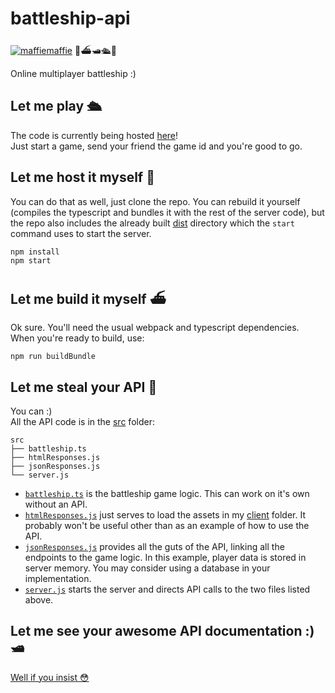 # battleship-api
[![maffiemaffie](https://circleci.com/gh/maffiemaffie/battleship-api.svg?style=shield)](https://app.circleci.com/pipelines/github/maffiemaffie/battleship-api) 🚢⛴️🛥️🛳️🚤  

Online multiplayer battleship :)

## Let me play 🛳️
The code is currently being hosted [here](https://battleship-api-37b96d1716ba.herokuapp.com)!  
Just start a game, send your friend the game id and you're good to go.

## Let me host it myself 🚢
You can do that as well, just clone the repo. You can rebuild it yourself (compiles the typescript and bundles it with the rest of the server code), but the repo also includes the already built [dist](/dist/) directory which the `start` command uses to start the server.
```bash
npm install
npm start
```

## Let me build it myself ⛴️
Ok sure. You'll need the usual webpack and typescript dependencies. When you're ready to build, use:
```
npm run buildBundle
```

## Let me steal your API 🚤
You can :)  
All the API code is in the [src](/src/) folder:
```
src
├── battleship.ts
├── htmlResponses.js
├── jsonResponses.js
└── server.js
```
- [`battleship.ts`](/src/battleship.ts) is the battleship game logic. This can work on it's own without an API.  
- [`htmlResponses.js`](/src/htmlResponses.js) just serves to load the assets in my [client](/client/) folder. It probably won't be useful other than as an example of how to use the API.
- [`jsonResponses.js`](/src/jsonResponses.js) provides all the guts of the API, linking all the endpoints to the game logic. In this example, player data is stored in server memory. You may consider using a database in your implementation.
- [`server.js`](/src/server.js) starts the server and directs API calls to the two files listed above.

## Let me see your awesome API documentation :) 🛥️
[Well if you insist 😳](/docs/api-docs.md)
